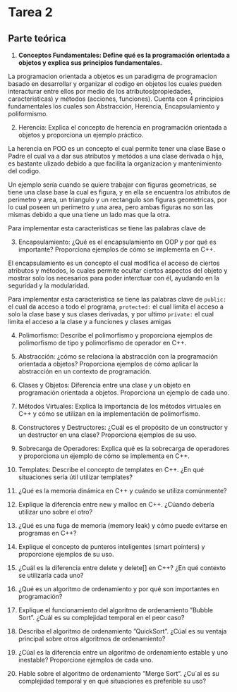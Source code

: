 # Tarea 2

## Parte teórica

1. **Conceptos Fundamentales: Define qué es la programación orientada a objetos y
explica sus principios fundamentales.**

La programacion orientada a objetos es un paradigma de programacion basado en desarrollar y organizar el codigo en objetos los cuales pueden interacturar entre ellos por medio de los atributos(propiedades, caracteristicas) y métodos (acciones, funciones). Cuenta con 4 principios fundamentales los cuales son Abstracción, Herencia, Encapsulamiento y poliformismo. 


2. Herencia: Explica el concepto de herencia en programación orientada a objetos y
proporciona un ejemplo práctico.

La herencia en POO es un concepto el cual permite tener una clase Base o Padre el cual va a dar sus atributos y metódos a una clase derivada o hija, es bastante ulizado debido a que facilita la organizacion y mantenimiento del codigo.

Un ejemplo sería cuando se quiere trabajar con figuras geometricas, se tiene una clase base la cual es figura, y en ella se encuentra los atributos de perimetro y area, un triangulo y un rectangulo son figuras geometricas, por lo cual poseen un perimetro y una area, pero ambas figuras no son las mismas debido a que una tiene un lado mas que la otra.

Para implementar esta caracteristicas se tiene las palabras clave de 


3. Encapsulamiento: ¿Qué es el encapsulamiento en OOP y por qué es importante?
Proporciona ejemplos de cómo se implementa en C++.

El encapsulamiento es un concepto el cual modifica el acceso de ciertos atributos y métodos, lo cuales permite ocultar ciertos aspectos del objeto y mostrar solo los necesarios para poder interctuar con él, ayudando en la seguridad y la modularidad.

Para implementar esta caracteristica se tiene las palabras clave de `public:` el cual da acceso  a todo el programa, `protected:` el cual limita el acceso a solo la clase base y sus clases derivadas, y por ultimo `private:` el cual limita el acceso a la clase y a funciones y clases amigas


4. Polimorfismo: Describe el polimorfismo y proporciona ejemplos de polimorfismo de
tipo y polimorfismo de operador en C++.

5. Abstracción: ¿cómo se relaciona la abstracción con la programación orientada a
objetos? Proporciona ejemplos de cómo aplicar la abstracción en un contexto de programación.

6. Clases y Objetos: Diferencia entre una clase y un objeto en programación orientada
a objetos. Proporciona un ejemplo de cada uno.

7. Métodos Virtuales: Explica la importancia de los métodos virtuales en C++ y cómo
se utilizan en la implementación de polimorfismo.

8. Constructores y Destructores: ¿Cuál es el propósito de un constructor y un destructor en una clase? Proporciona ejemplos de su uso.

9. Sobrecarga de Operadores: Explica qué es la sobrecarga de operadores y proporciona un ejemplo de cómo se implementa en C++.

10. Templates: Describe el concepto de templates en C++. ¿En qué situaciones sería útil
utilizar templates?

11. ¿Qué es la memoria dinámica en C++ y cuándo se utiliza comúnmente?

12. Explique la diferencia entre new y malloc en C++. ¿Cúando debería utilizar uno sobre el otro?

13. ¿Qué es una fuga de memoria (memory leak) y cómo puede evitarse en programas en
C++?

14. Explique el concepto de punteros inteligentes (smart pointers) y proporcione ejemplos de su uso.

15. ¿Cuál es la diferencia entre delete y delete[] en C++? ¿En qué contexto se utilizaría cada uno?
16. ¿Qué es un algoritmo de ordenamiento y por qué son importantes en programación?

17. Explique el funcionamiento del algoritmo de ordenamiento ”Bubble Sort”. ¿Cuál es su
complejidad temporal en el peor caso?
18. Describa el algoritmo de ordenamiento ”QuickSort”. ¿Cúal es su ventaja principal sobre otros algoritmos de ordenamiento?
19. ¿Cúal es la diferencia entre un algoritmo de ordenamiento estable y uno inestable?
Proporcione ejemplos de cada uno.

20. Hable sobre el algoritmo de ordenamiento ”Merge Sort”. ¿Cu´al es su complejidad
temporal y en qué situaciones es preferible su uso?
